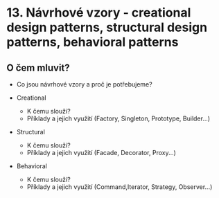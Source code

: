 # 13. Návrhové vzory - creational design patterns, structural design patterns, behavioral patterns

## O čem mluvit?

- Co jsou návrhové vzory a proč je potřebujeme?

- Creational
  - K čemu slouží?
  - Příklady a jejich využití (Factory, Singleton, Prototype, Builder...)
- Structural 
  - K čemu slouží?
  - Příklady a jejich využití (Facade, Decorator, Proxy...)
- Behavioral
  - K čemu slouží?
  - Příklady a jejich využití (Command,Iterator, Strategy, Observer...)
